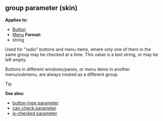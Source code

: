 ## group parameter (skin)

<!-- -->
**Applies to:**
+   [Button](/ref/%7Bskin%7D/control/button.md) 
+   [Menu](/ref/%7Bskin%7D/control/menu.md) <!-- -->
**Format:**
+   string


Used for \"radio\" buttons and menu items, where only one of
them in the same group may be checked at a time. This value is a text
string, or may be left empty. 

Buttons in different
windows/panes, or menu items in another menu/submenu, are always treated
as a different group.

> [!TIP] 
> **See also:**
> +   [button-type parameter](/ref/%7Bskin%7D/param/button-type.md) 
> +   [can-check parameter](/ref/%7Bskin%7D/param/can-check.md) 
> +   [is-checked parameter](/ref/%7Bskin%7D/param/is-checked.md) 